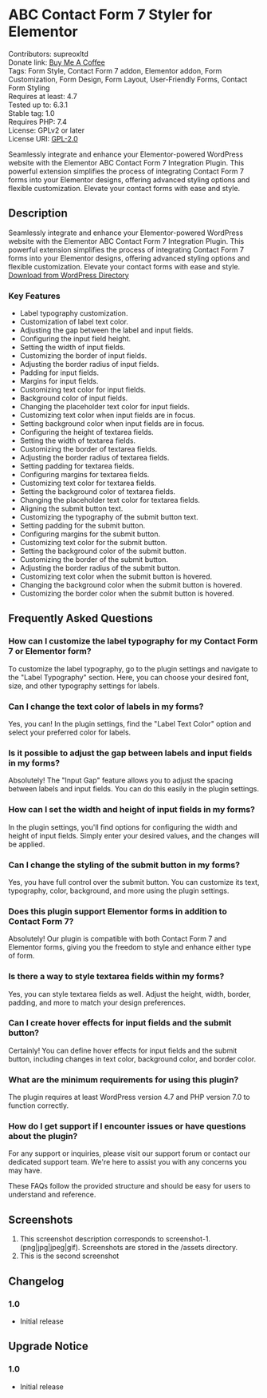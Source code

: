 # ABC Contact Form 7 Styler for Elementor

Contributors: supreoxltd  
Donate link: [Buy Me A Coffee](https://www.paypal.com/donate/?hosted_button_id=AFMAVLDRP26K4)  
Tags: Form Style, Contact Form 7 addon, Elementor addon, Form Customization, Form Design, Form Layout, User-Friendly Forms, Contact Form Styling  
Requires at least: 4.7  
Tested up to: 6.3.1  
Stable tag: 1.0  
Requires PHP: 7.4  
License: GPLv2 or later  
License URI: [GPL-2.0](https://www.gnu.org/licenses/gpl-2.0.html)


Seamlessly integrate and enhance your Elementor-powered WordPress website with the Elementor ABC Contact Form 7 Integration Plugin. This powerful extension simplifies the process of integrating Contact Form 7 forms into your Elementor designs, offering advanced styling options and flexible customization. Elevate your contact forms with ease and style.

## Description

Seamlessly integrate and enhance your Elementor-powered WordPress website with the Elementor ABC Contact Form 7 Integration Plugin. This powerful extension simplifies the process of integrating Contact Form 7 forms into your Elementor designs, offering advanced styling options and flexible customization. Elevate your contact forms with ease and style.
[Download from WordPress Directory](https://wordpress.org/plugins/ABC-Contact-Form-7-Styler-for-Elementor)


### Key Features

- Label typography customization.
- Customization of label text color.
- Adjusting the gap between the label and input fields.
- Configuring the input field height.
- Setting the width of input fields.
- Customizing the border of input fields.
- Adjusting the border radius of input fields.
- Padding for input fields.
- Margins for input fields.
- Customizing text color for input fields.
- Background color of input fields.
- Changing the placeholder text color for input fields.
- Customizing text color when input fields are in focus.
- Setting background color when input fields are in focus.
- Configuring the height of textarea fields.
- Setting the width of textarea fields.
- Customizing the border of textarea fields.
- Adjusting the border radius of textarea fields.
- Setting padding for textarea fields.
- Configuring margins for textarea fields.
- Customizing text color for textarea fields.
- Setting the background color of textarea fields.
- Changing the placeholder text color for textarea fields.
- Aligning the submit button text.
- Customizing the typography of the submit button text.
- Setting padding for the submit button.
- Configuring margins for the submit button.
- Customizing text color for the submit button.
- Setting the background color of the submit button.
- Customizing the border of the submit button.
- Adjusting the border radius of the submit button.
- Customizing text color when the submit button is hovered.
- Changing the background color when the submit button is hovered.
- Customizing the border color when the submit button is hovered.

## Frequently Asked Questions

### How can I customize the label typography for my Contact Form 7 or Elementor form?

To customize the label typography, go to the plugin settings and navigate to the "Label Typography" section. Here, you can choose your desired font, size, and other typography settings for labels.

### Can I change the text color of labels in my forms?

Yes, you can! In the plugin settings, find the "Label Text Color" option and select your preferred color for labels.

### Is it possible to adjust the gap between labels and input fields in my forms?

Absolutely! The "Input Gap" feature allows you to adjust the spacing between labels and input fields. You can do this easily in the plugin settings.

### How can I set the width and height of input fields in my forms?

In the plugin settings, you'll find options for configuring the width and height of input fields. Simply enter your desired values, and the changes will be applied.

### Can I change the styling of the submit button in my forms?

Yes, you have full control over the submit button. You can customize its text, typography, color, background, and more using the plugin settings.

### Does this plugin support Elementor forms in addition to Contact Form 7?

Absolutely! Our plugin is compatible with both Contact Form 7 and Elementor forms, giving you the freedom to style and enhance either type of form.

### Is there a way to style textarea fields within my forms?

Yes, you can style textarea fields as well. Adjust the height, width, border, padding, and more to match your design preferences.

### Can I create hover effects for input fields and the submit button?

Certainly! You can define hover effects for input fields and the submit button, including changes in text color, background color, and border color.

### What are the minimum requirements for using this plugin?

The plugin requires at least WordPress version 4.7 and PHP version 7.0 to function correctly.

### How do I get support if I encounter issues or have questions about the plugin?

For any support or inquiries, please visit our support forum or contact our dedicated support team. We're here to assist you with any concerns you may have.

These FAQs follow the provided structure and should be easy for users to understand and reference.

## Screenshots

1. This screenshot description corresponds to screenshot-1.(png|jpg|jpeg|gif). Screenshots are stored in the /assets directory.
2. This is the second screenshot

## Changelog

### 1.0
- Initial release

## Upgrade Notice

### 1.0
- Initial release